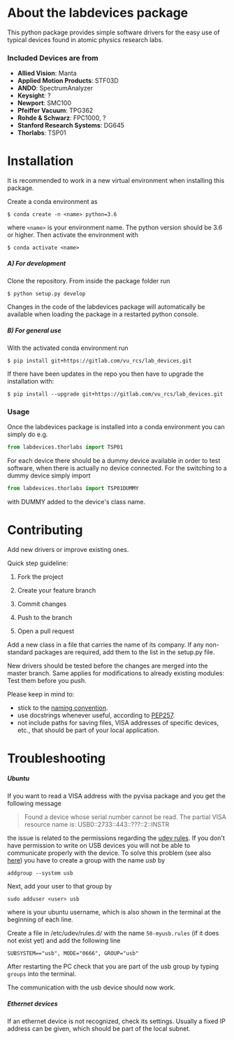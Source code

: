 # About the labdevices package

This python package provides simple software drivers for the easy use of typical devices found in atomic physics research labs.

### Included Devices are from

- **Allied Vision**: Manta
- **Applied Motion Products**: STF03D
- **ANDO**: SpectrumAnalyzer
- **Keysight**: ?
- **Newport**: SMC100
- **Pfeiffer Vacuum**: TPG362
- **Rohde & Schwarz**: FPC1000, ?
- **Stanford Research Systems**: DG645
- **Thorlabs**: TSP01

# Installation

It is recommended to work in a new virtual environment when installing this package.

Create a conda environment as

```
$ conda create -n <name> python=3.6
```

where `<name>` is your environment name. The python version should be 3.6 or higher. Then activate the environment with

```
$ conda activate <name>
```

##### A) For development

Clone the repository. From inside the package folder run

```
$ python setup.py develop
```

 Changes in the code of the labdevices package will automatically be available when loading the package in a restarted python console.

##### B) For general use

With the activated conda environment run

```
$ pip install git+https://gitlab.com/vu_rcs/lab_devices.git
```

If there have been updates in the repo you then have to upgrade the installation with:

```
$ pip install --upgrade git+https://gitlab.com/vu_rcs/lab_devices.git
```

### Usage

Once the labdevices package is installed into a conda environment you can simply do e.g.

```python
from labdevices.thorlabs import TSP01
```

For each device there should be a dummy device available in order to test software, when there is actually no device connected. For the switching to a dummy device simply import

```python
from labdevices.thorlabs import TSP01DUMMY
```

with DUMMY added to the device's class name.

# Contributing

Add new drivers or improve existing ones.

Quick step guideline:

1. Fork the project

2. Create your feature branch

3. Commit changes

4. Push to the branch

5. Open a pull request

Add a new class in a file that carries the name of its company. If any non-standard packages are required, add them to the list in the setup.py file.

New drivers should be tested before the changes are merged into the master branch. Same applies for modifications to already existing modules: Test them before you push.

Please keep in mind to:

- stick to the [naming convention](https://visualgit.readthedocs.io/en/latest/pages/naming_convention.html). 
- use docstrings whenever useful, according to [PEP257](https://www.python.org/dev/peps/pep-0257/).
- not include paths for saving files, VISA addresses of specific devices, etc., that should be part of your local application.

# Troubleshooting

##### Ubuntu

If you want to read a VISA address with the pyvisa package and you get the following message

> Found a device whose serial number cannot be read. The partial VISA resource name is: USB0::2733::443::???::2::INSTR

the issue is related to the permissions regarding the [udev rules](https://www.thegeekdiary.com/beginners-guide-to-udev-in-linux/). If you don't have permission to write on USB devices you will not be able to communicate properly with the device. To solve this problem  (see also [here](http://manpages.ubuntu.com/manpages/bionic/man3/Device::USB::FAQ.3pm.html)) you have to create a group with the name *usb* by

```
addgroup --system usb
```

Next, add your user to that group by

```
sudo adduser <user> usb
```

where <user> is your ubuntu username, which is also shown in the terminal at the beginning of each line.

Create a file in /etc/udev/rules.d/ with the name `50-myusb.rules` (if it does not exist yet) and add the following line

```
SUBSYSTEM=="usb", MODE="0666", GROUP="usb"
```

After restarting the PC check that you are part of the usb group by typing `groups` into the terminal.

The communication with the usb device should now work.

##### Ethernet devices

If an ethernet device is not recognized, check its settings. Usually a fixed IP address can be given, which should be part of the local subnet.

